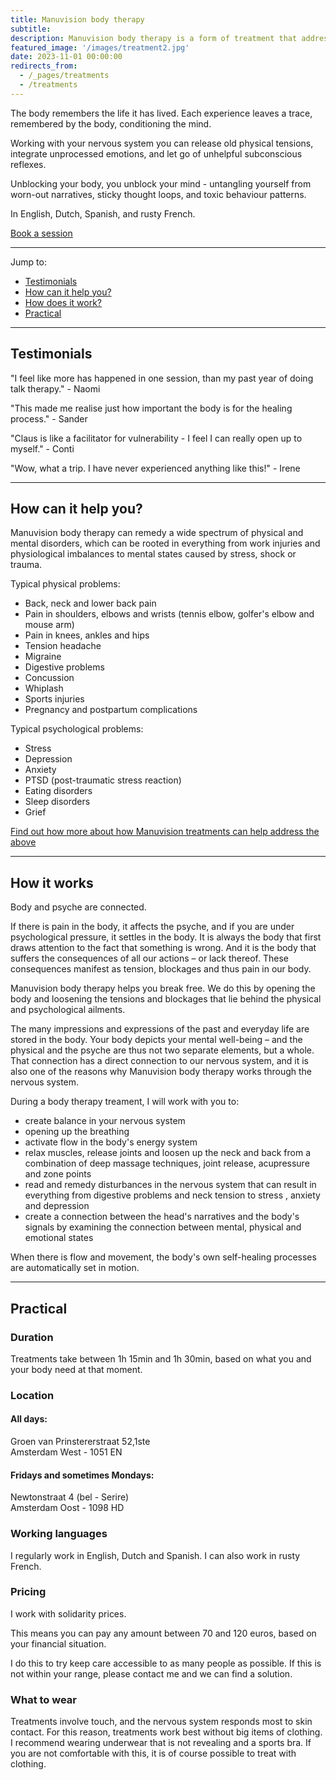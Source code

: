 ```yaml
---
title: Manuvision body therapy
subtitle: 
description: Manuvision body therapy is a form of treatment that addresses physical and psychological disorders through the body. We release the tension behind the body's symptoms, create balance in the nervous system, and kickstart the body's natural healing processes. In English, Dutch, Spanish, and rusty French.
featured_image: '/images/treatment2.jpg'
date: 2023-11-01 00:00:00
redirects_from:
  - /_pages/treatments
  - /treatments
---
```


The body remembers the life it has lived.
Each experience leaves a trace, remembered by the body, conditioning the mind.

Working with your nervous system you can release old physical tensions, integrate unprocessed emotions, and let go of unhelpful subconscious reflexes.

Unblocking your body, you unblock your mind - untangling yourself from worn-out narratives, sticky thought loops, and toxic behaviour patterns.

In English, Dutch, Spanish, and rusty French.

<a href="/contact" class="button button--large">Book a session</a>

---

Jump to:
* [Testimonials](#testimonials)
* [How can it help you?](#how-can-it-help-you)
* [How does it work?](#how-it-works)
* [Practical](#practical)

---

## Testimonials

"I feel like more has happened in one session, than my past year of doing talk therapy." -  Naomi

"This made me realise just how important the body is for the healing process." - Sander

"Claus is like a facilitator for vulnerability - I feel I can really open up to myself." - Conti

"Wow, what a trip. I have never experienced anything like this!" - Irene

---

## How can it help you?

Manuvision body therapy can remedy a wide spectrum of physical and mental disorders, which can be rooted in everything from work injuries and physiological imbalances to mental states caused by stress, shock or trauma.

Typical physical problems:

* Back, neck and lower back pain
* Pain in shoulders, elbows and wrists (tennis elbow, golfer's elbow and mouse arm)
* Pain in knees, ankles and hips
* Tension headache
* Migraine
* Digestive problems
* Concussion
* Whiplash
* Sports injuries
* Pregnancy and postpartum complications

Typical psychological problems:

* Stress
* Depression
* Anxiety
* PTSD (post-traumatic stress reaction)
* Eating disorders
* Sleep disorders
* Grief

[Find out how more about how Manuvision treatments can help address the above](https://manuvision-dk.translate.goog/hvad-kan-kropsterapi-hjaelpe-med/?_x_tr_sl=da&_x_tr_tl=en&_x_tr_hl=en-US&_x_tr_pto=wapp)

---

## How it works

Body and psyche are connected.

If there is pain in the body, it affects the psyche, and if you are under psychological pressure, it settles in the body.
It is always the body that first draws attention to the fact that something is wrong.
And it is the body that suffers the consequences of all our actions – or lack thereof.
These consequences manifest as tension, blockages and thus pain in our body.

Manuvision body therapy helps you break free.
We do this by opening the body and loosening the tensions and blockages that lie behind the physical and psychological ailments.

The many impressions and expressions of the past and everyday life are stored in the body.
Your body depicts your mental well-being – and the physical and the psyche are thus not two separate elements, but a whole.
That connection has a direct connection to our nervous system, and it is also one of the reasons why Manuvision body therapy works through the nervous system.

During a body therapy treament, I will work with you to:

* create balance in your nervous system
* opening up the breathing
* activate flow in the body's energy system
* relax muscles, release joints and loosen up the neck and back from a combination of deep massage techniques, joint release, acupressure and zone points
* read and remedy disturbances in the nervous system that can result in everything from digestive problems and neck tension to stress , anxiety and depression
* create a connection between the head's narratives and the body's signals by examining the connection between mental, physical and emotional states

When there is flow and movement, the body's own self-healing processes are automatically set in motion.

---

## Practical

### Duration

Treatments take between 1h 15min and 1h 30min, based on what you and your body need at that moment. 

### Location 

#### All days:

Groen van Prinstererstraat 52,1ste  
Amsterdam West - 1051 EN

#### Fridays and sometimes Mondays:

Newtonstraat 4 (bel - Serire)  
Amsterdam Oost - 1098 HD

### Working languages

I regularly work in English, Dutch and Spanish.
I can also work in rusty French.

### Pricing

I work with solidarity prices.

This means you can pay any amount between 70 and 120 euros, based on your financial situation.

I do this to try keep care accessible to as many people as possible.
If this is not within your range, please contact me and we can find a solution.

### What to wear

Treatments involve touch, and the nervous system responds most to skin contact.
For this reason, treatments work best without big items of clothing.
I recommend wearing underwear that is not revealing and a sports bra.
If you are not comfortable with this, it is of course possible to treat with clothing.
